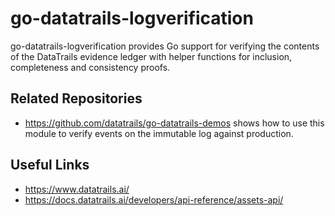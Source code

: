 # go-datatrails-logverification
go-datatrails-logverification provides Go support for verifying the contents of the DataTrails evidence
ledger with helper functions for inclusion, completeness and consistency proofs.

## Related Repositories
* https://github.com/datatrails/go-datatrails-demos shows how to use this module to verify events
on the immutable log against production.

## Useful Links
* https://www.datatrails.ai/
* https://docs.datatrails.ai/developers/api-reference/assets-api/